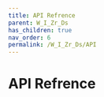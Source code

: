 ```yaml
---
title: API Refrence
parent: W_I_Zr_Ds
has_children: true
nav_order: 6
permalink: /W_I_Zr_Ds/API
---
```

# API Refrence